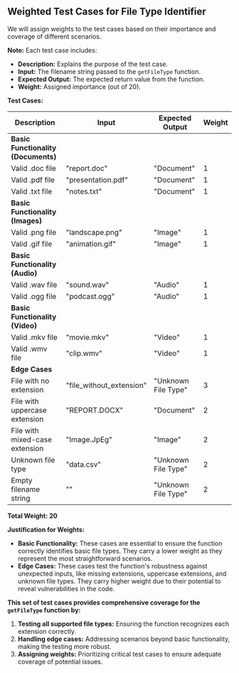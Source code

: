 ## Weighted Test Cases for File Type Identifier

We will assign weights to the test cases based on their importance and coverage of different scenarios. 

**Note:** Each test case includes:
- **Description:** Explains the purpose of the test case.
- **Input:** The filename string passed to the `getFileType` function.
- **Expected Output:** The expected return value from the function.
- **Weight:** Assigned importance (out of 20).

**Test Cases:**

| Description                     | Input                         | Expected Output        | Weight |
|---------------------------------|-------------------------------|-----------------------|--------|
| **Basic Functionality (Documents)** |
| Valid .doc file                | "report.doc"                 | "Document"             | 1      |
| Valid .pdf file                | "presentation.pdf"           | "Document"             | 1      |
| Valid .txt file                | "notes.txt"                  | "Document"             | 1      |
| **Basic Functionality (Images)** |
| Valid .png file                | "landscape.png"              | "Image"               | 1      |
| Valid .gif file                | "animation.gif"              | "Image"               | 1      |
| **Basic Functionality (Audio)** |
| Valid .wav file                | "sound.wav"                  | "Audio"               | 1      |
| Valid .ogg file                | "podcast.ogg"                | "Audio"               | 1      |
| **Basic Functionality (Video)** |
| Valid .mkv file                | "movie.mkv"                 | "Video"               | 1      |
| Valid .wmv file                | "clip.wmv"                  | "Video"               | 1      |
| **Edge Cases** |
| File with no extension         | "file_without_extension"     | "Unknown File Type"   | 3      |
| File with uppercase extension  | "REPORT.DOCX"                | "Document"             | 2      |
| File with mixed-case extension | "Image.JpEg"                | "Image"               | 2      |
| Unknown file type             | "data.csv"                  | "Unknown File Type"   | 2      |
| Empty filename string          | ""                          | "Unknown File Type"   | 2      |


**Total Weight: 20**

**Justification for Weights:**

* **Basic Functionality:** These cases are essential to ensure the function correctly identifies basic file types. They carry a lower weight as they represent the most straightforward scenarios.
* **Edge Cases:** These cases test the function's robustness against unexpected inputs, like missing extensions, uppercase extensions, and unknown file types. They carry higher weight due to their potential to reveal vulnerabilities in the code. 

**This set of test cases provides comprehensive coverage for the `getFileType` function by:**

1. **Testing all supported file types:**  Ensuring the function recognizes each extension correctly.
2. **Handling edge cases:** Addressing scenarios beyond basic functionality, making the testing more robust.
3. **Assigning weights:** Prioritizing critical test cases to ensure adequate coverage of potential issues. 
